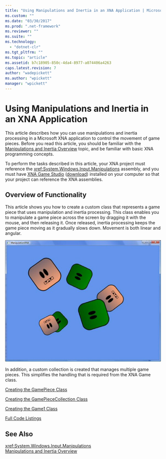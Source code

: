 ```yaml
---
title: "Using Manipulations and Inertia in an XNA Application | Microsoft Docs"
ms.custom: ""
ms.date: "03/30/2017"
ms.prod: ".net-framework"
ms.reviewer: ""
ms.suite: ""
ms.technology: 
  - "dotnet-clr"
ms.tgt_pltfrm: ""
ms.topic: "article"
ms.assetid: b7c18905-850c-4da4-8977-a074406a4263
caps.latest.revision: 7
author: "wadepickett"
ms.author: "wpickett"
manager: "wpickett"
---
```

# Using Manipulations and Inertia in an XNA Application
This article describes how you can use manipulations and inertia processing in a Microsoft XNA application to control the movement of game pieces. Before you read this article, you should be familiar with the [Manipulations and Inertia Overview](../../../docs/framework/common-client-technologies/manipulations-and-inertia-overview.md) topic, and be familiar with basic XNA programming concepts.  
  
 To perform the tasks described in this article, your XNA project must reference the <xref:System.Windows.Input.Manipulations> assembly, and you must have [XNA Game Studio](http://msdn.microsoft.com/library/bb200104.aspx) ([download](http://www.microsoft.com/downloads/details.aspx?FamilyId=7D70D6ED-1EDD-4852-9883-9A33C0AD8FEE&displaylang=en)) installed on your computer so that your project can reference the XNA assemblies.  
  
## Overview of Functionality  
 This article shows you how to create a custom class that represents a game piece that uses manipulation and inertia processing. This class enables you to manipulate a game piece across the screen by dragging it with the mouse, and then releasing it. Once released, inertia processing keeps the game piece moving as it gradually slows down. Movement is both linear and angular.  
  
 ![A simple manipulations and inertia application.](../../../docs/framework/common-client-technologies/media/ndp-gamexna.jpg "NDP_GameXna")  
  
 In addition, a custom collection is created that manages multiple game pieces. This simplifies the handling that is required from the XNA Game class.  
  
 [Creating the GamePiece Class](../../../docs/framework/common-client-technologies/creating-the-gamepiece-class.md)  
  
 [Creating the GamePieceCollection Class](../../../docs/framework/common-client-technologies/creating-the-gamepiececollection-class.md)  
  
 [Creating the Game1 Class](../../../docs/framework/common-client-technologies/creating-the-game1-class.md)  
  
 [Full Code Listings](../../../docs/framework/common-client-technologies/full-code-listings.md)  
  
## See Also  
 <xref:System.Windows.Input.Manipulations>   
 [Manipulations and Inertia Overview](../../../docs/framework/common-client-technologies/manipulations-and-inertia-overview.md)